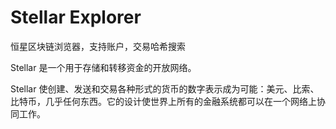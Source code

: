 # 

# Stellar Explorer

恒星区块链浏览器，支持账户，交易哈希搜索

Stellar 是一个用于存储和转移资金的开放网络。

Stellar 使创建、发送和交易各种形式的货币的数字表示成为可能：美元、比索、比特币，几乎任何东西。它的设计使世界上所有的金融系统都可以在一个网络上协同工作。

